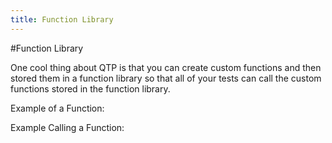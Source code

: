 ```yaml
---
title: Function Library
---
```


#Function Library

One cool thing about QTP is that you can create custom functions and then stored them in a function library so that all of your tests can call the custom functions stored in the function library. 

Example of a Function: 
 

Example Calling a Function:






